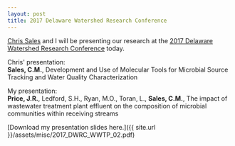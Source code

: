 ```yaml
---
layout: post
title: 2017 Delaware Watershed Research Conference
---
```


[Chris Sales](http://microbes.cae.drexel.edu/) and I will be presenting our research at the [2017 Delaware Watershed Research Conference](http://ansp.org/research/environmental-research/projects/watershed-protection-program/delaware-watershed-research-conference/) today. 

Chris' presentation:  
**Sales, C.M.**, Development and Use of Molecular Tools for Microbial Source Tracking and Water Quality Characterization

My presentation:   
**Price, J.R.**, Ledford, S.H., Ryan, M.O., Toran, L., **Sales, C.M.**, The impact of wastewater treatment plant effluent on the composition of microbial communities within receiving streams  

[Download my presentation slides here.]({{ site.url }}/assets/misc/2017_DWRC_WWTP_02.pdf)

